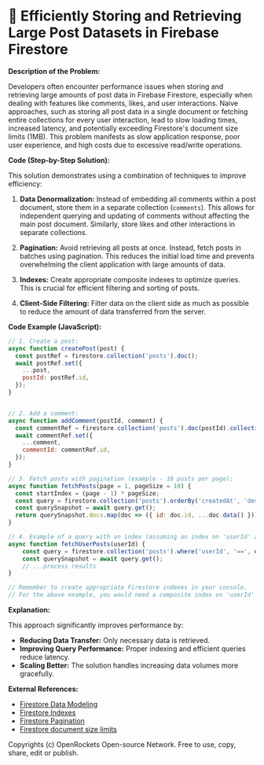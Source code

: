 # 🐞 Efficiently Storing and Retrieving Large Post Datasets in Firebase Firestore


**Description of the Problem:**

Developers often encounter performance issues when storing and retrieving large amounts of post data in Firebase Firestore, especially when dealing with features like comments, likes, and user interactions.  Naive approaches, such as storing all post data in a single document or fetching entire collections for every user interaction, lead to slow loading times, increased latency, and potentially exceeding Firestore's document size limits (1MB).  This problem manifests as slow application response, poor user experience, and high costs due to excessive read/write operations.

**Code (Step-by-Step Solution):**

This solution demonstrates using a combination of techniques to improve efficiency:

1. **Data Denormalization:**  Instead of embedding all comments within a post document, store them in a separate collection (`comments`).  This allows for independent querying and updating of comments without affecting the main post document.  Similarly, store likes and other interactions in separate collections.

2. **Pagination:**  Avoid retrieving all posts at once. Instead, fetch posts in batches using pagination.  This reduces the initial load time and prevents overwhelming the client application with large amounts of data.

3. **Indexes:** Create appropriate composite indexes to optimize queries. This is crucial for efficient filtering and sorting of posts.

4. **Client-Side Filtering:** Filter data on the client side as much as possible to reduce the amount of data transferred from the server.


**Code Example (JavaScript):**

```javascript
// 1. Create a post:
async function createPost(post) {
  const postRef = firestore.collection('posts').doc();
  await postRef.set({
    ...post,
    postId: postRef.id,
  });
}


// 2. Add a comment:
async function addComment(postId, comment) {
  const commentRef = firestore.collection('posts').doc(postId).collection('comments').doc();
  await commentRef.set({
    ...comment,
    commentId: commentRef.id,
  });
}

// 3. Fetch posts with pagination (example - 10 posts per page):
async function fetchPosts(page = 1, pageSize = 10) {
  const startIndex = (page - 1) * pageSize;
  const query = firestore.collection('posts').orderBy('createdAt', 'desc').limit(pageSize).offset(startIndex);
  const querySnapshot = await query.get();
  return querySnapshot.docs.map(doc => ({ id: doc.id, ...doc.data() }));
}

// 4. Example of a query with an index (assuming an index on 'userId' and 'createdAt'):
async function fetchUserPosts(userId) {
    const query = firestore.collection('posts').where('userId', '==', userId).orderBy('createdAt', 'desc').limit(20);
    const querySnapshot = await query.get();
    // ...process results
}

// Remember to create appropriate Firestore indexes in your console.  
// For the above example, you would need a composite index on 'userId' and 'createdAt' for the fetchUserPosts function to be efficient.

```


**Explanation:**

This approach significantly improves performance by:

* **Reducing Data Transfer:** Only necessary data is retrieved.
* **Improving Query Performance:**  Proper indexing and efficient queries reduce latency.
* **Scaling Better:** The solution handles increasing data volumes more gracefully.

**External References:**

* [Firestore Data Modeling](https://firebase.google.com/docs/firestore/modeling/data-modeling)
* [Firestore Indexes](https://firebase.google.com/docs/firestore/query-data/indexing)
* [Firestore Pagination](https://firebase.google.com/docs/firestore/query-data/get-data#pagination)
* [Firestore document size limits](https://firebase.google.com/docs/firestore/quotas)



Copyrights (c) OpenRockets Open-source Network. Free to use, copy, share, edit or publish.

